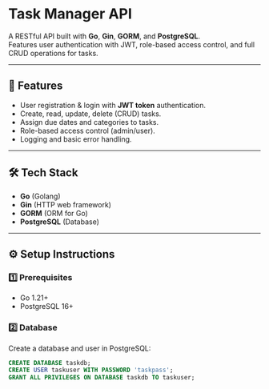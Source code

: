 # Task Manager API

A RESTful API built with **Go**, **Gin**, **GORM**, and **PostgreSQL**.  
Features user authentication with JWT, role-based access control, and full CRUD operations for tasks.

---

## 🚀 Features
- User registration & login with **JWT token** authentication.
- Create, read, update, delete (CRUD) tasks.
- Assign due dates and categories to tasks.
- Role-based access control (admin/user).
- Logging and basic error handling.

---

## 🛠 Tech Stack
- **Go** (Golang)  
- **Gin** (HTTP web framework)  
- **GORM** (ORM for Go)  
- **PostgreSQL** (Database)

---

## ⚙️ Setup Instructions

### 1️⃣ Prerequisites
- Go 1.21+
- PostgreSQL 16+

### 2️⃣ Database
Create a database and user in PostgreSQL:
```sql
CREATE DATABASE taskdb;
CREATE USER taskuser WITH PASSWORD 'taskpass';
GRANT ALL PRIVILEGES ON DATABASE taskdb TO taskuser;
